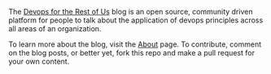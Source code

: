 The <a href="http://devopsfortherestof.us" title="Visit the Devops for the Rest of Us blog">Devops for the Rest of Us</a> blog is an open source, community driven platform for people to talk about the application of devops principles across all areas of an organization.

To learn more about the blog, visit the <a href="http://devopsfortherestof.us/about/" title="About devopsfortherestof.us">About</a> page. To contribute, comment on the blog posts, or better yet, fork this repo and make a pull request for your own content.